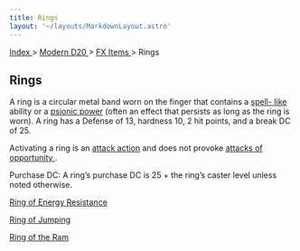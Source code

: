```yaml
---
title: Rings
layout: '~/layouts/MarkdownLayout.astro'
---
```


[ Index ](/) > [ Modern D20 ](/modern.d20.srd) > [ FX Items ](/modern.d20.srd/fx.items) > Rings

##  Rings

A ring is a circular metal band worn on the finger that contains a [ spell- like ](/modern.d20.srd/fx) ability or a [ psionic power](/modern.d20.srd/psionics) (often an effect that persists as long as the ring
is worn). A ring has a Defense of 13, hardness 10, 2 hit points, and a break
DC of 25.

Activating a ring is an [ attack action](/modern.d20.srd/combat/attack.actions) and does not provoke [ attacks of opportunity ](/modern.d20.srd/combat/attacks.of.opportunity) .

Purchase DC: A ring’s purchase DC is 25 + the ring’s caster level unless noted
otherwise.

[ Ring of Energy Resistance](/modern.d20.srd/fx.items/ring.of.energy.resistance)

[ Ring of Jumping ](/modern.d20.srd/fx.items/ring.of.jumping)

[ Ring of the Ram ](/modern.d20.srd/fx.items/ring.of.ram)

